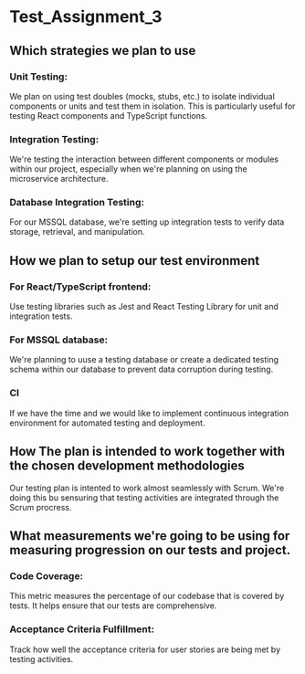 # Test_Assignment_3

## Which strategies we plan to use
### Unit Testing:
We plan on using test doubles (mocks, stubs, etc.) to isolate individual components or units and test them in isolation. This is particularly useful for testing React components and TypeScript functions.
### Integration Testing:
We're testing the interaction between different components or modules within our project, especially when we're planning on using the microservice architecture.
### Database Integration Testing:
For our MSSQL database, we're setting up integration tests to verify data storage, retrieval, and manipulation.

## How we plan to setup our test environment
### For React/TypeScript frontend:
Use testing libraries such as Jest and React Testing Library for unit and integration tests.
### For MSSQL database:
We're planning to uuse a testing database or create a dedicated testing schema within our database to prevent data corruption during testing.
### CI
If we have the time and we would like to implement continuous integration environment for automated testing and deployment.

## How The plan is intended to work together with the chosen development methodologies
Our testing plan is intented to work almost seamlessly with Scrum. We're doing this bu sensuring that testing activities are integrated through the Scrum procress.

## What measurements we're going to be using for measuring progression on our tests and project.
### Code Coverage:
This metric measures the percentage of our codebase that is covered by tests. It helps ensure that our tests are comprehensive.
### Acceptance Criteria Fulfillment:
Track how well the acceptance criteria for user stories are being met by testing activities.
